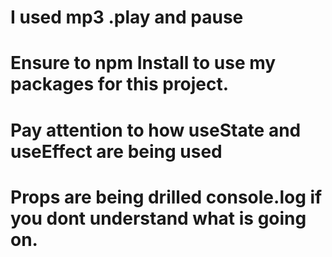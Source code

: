 # I used mp3 .play and pause

# Ensure to npm Install to use my packages for this project.

# Pay attention to how useState and useEffect are being used

# Props are being drilled console.log if you dont understand what is going on.
